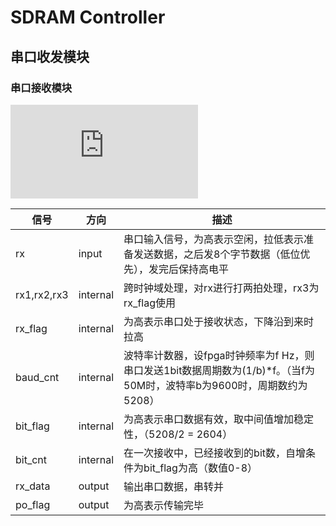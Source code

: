 # SDRAM Controller

## 串口收发模块

### 串口接收模块
![](https://svg.wavedrom.com/github/abcsml/SDRAMController/master/doc/wave/uart_rx_wave.json)


| 信号        | 方向     | 描述                                                         |
| ----------- | -------- | ------------------------------------------------------------ |
| rx          | input    | 串口输入信号，为高表示空闲，拉低表示准备发送数据，之后发8个字节数据（低位优先），发完后保持高电平 |
| rx1,rx2,rx3 | internal | 跨时钟域处理，对rx进行打两拍处理，rx3为rx_flag使用           |
| rx_flag     | internal | 为高表示串口处于接收状态，下降沿到来时拉高                             |
| baud_cnt    | internal | 波特率计数器，设fpga时钟频率为f Hz，则串口发送1bit数据周期数为(1/b)*f。（当f为50M时，波特率b为9600时，周期数约为5208） |
| bit_flag    | internal | 为高表示串口数据有效，取中间值增加稳定性，（5208/2 = 2604）  |
| bit_cnt     | internal | 在一次接收中，已经接收到的bit数，自增条件为bit_flag为高（数值0-8） |
| rx_data     | output   | 输出串口数据，串转并                                         |
| po_flag     | output   | 为高表示传输完毕                                             |
